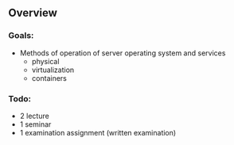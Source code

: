 ## Overview
### Goals:
* Methods of operation of server  operating system and services
  * physical
  * virtualization
  * containers

### Todo:
* 2 lecture
* 1 seminar
* 1 examination assignment (written examination)
